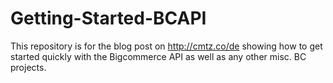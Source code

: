 # Getting-Started-BCAPI
This repository is for the blog post on http://cmtz.co/de showing how to get started quickly with the Bigcommerce API as well as any other misc. BC projects.
